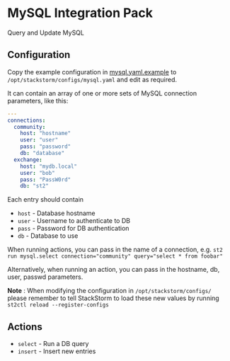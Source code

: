 # MySQL Integration Pack

Query and Update MySQL

## Configuration

Copy the example configuration in [mysql.yaml.example](./mysql.yaml.example)
to `/opt/stackstorm/configs/mysql.yaml` and edit as required.

It can contain an array of one or more sets of MySQL connection parameters, like this:

```yaml
---
connections:
  community:
    host: "hostname"
    user: "user"
    pass: "password"
    db: "database"
  exchange:
    host: "mydb.local"
    user: "bob"
    pass: "PassW0rd"
    db: "st2"
```

Each entry should contain

* ``host`` - Database hostname
* ``user`` - Username to authenticate to DB
* ``pass`` - Password for DB authentication
* ``db`` - Database to use

When running actions, you can pass in the name of a connection, e.g.
``st2 run mysql.select connection="community" query="select * from foobar"``

Alternatively, when running an action, you can pass in the hostname, db, user, passwd
parameters.

**Note** : When modifying the configuration in `/opt/stackstorm/configs/` please
           remember to tell StackStorm to load these new values by running
           `st2ctl reload --register-configs`

## Actions

* ``select`` - Run a DB query
* ``insert`` - Insert new entries

